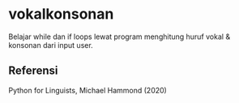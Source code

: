 # vokalkonsonan
Belajar while dan if loops lewat program menghitung huruf vokal &amp; konsonan dari input user.

## Referensi
Python for Linguists, Michael Hammond (2020)
